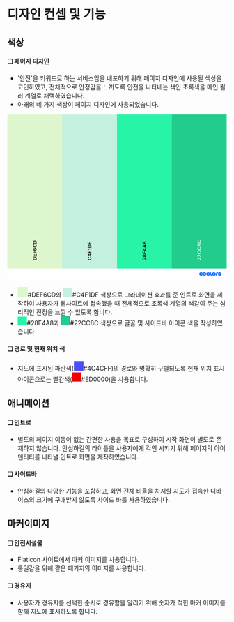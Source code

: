 # 디자인 컨셉 및 기능

## 색상&#x20;

#### ❑  페이지 디자인

* '안전'을 키워드로 하는 서비스임을 내포하기 위해 페이지 디자인에 사용될 색상을 고민하였고, 전체적으로 안정감을 느끼도록 안전을 나타내는 색인 초록색을 메인 컬러 계열로 채택하였습니다.
* 아래의 네 가지 색상이 페이지 디자인에 사용되었습니다.

![](<../../../.gitbook/assets/palette (1).png>)

* ![](<../../../.gitbook/assets/image (1).png>)#DEF6CD와 ![](<../../../.gitbook/assets/image (2).png>)#C4F1DF 색상으로 그라데이션 효과를 준 인트로 화면을 제작하여 사용자가 웹사이트에 접속했을 때 전체적으로 초록색 계열의 색감이 주는 심리적인 진정을 느낄 수 있도록 합니다.
* ![](<../../../.gitbook/assets/image (3).png>)#28F4A8과 ![](<../../../.gitbook/assets/image (6) (1).png>)#22CC8C 색상으로 글꼴 및 사이드바 아이콘 색을 작성하였습니다

#### ❑  경로 및 현재 위치 색

* 지도에 표시된 파란색(![](<../../../.gitbook/assets/image (7).png>)#4C4CFF)의 경로와 명확히 구별되도록 현재 위치 표시 아이콘으로는 빨간색(![](<../../../.gitbook/assets/image (5) (1).png>)#ED0000)을 사용합니다.

## 애니메이션

#### ❑ 인트로

* 별도의 페이지 이동이 없는 간편한 사용을 목표로 구성하여 시작 화면이 별도로 존재하지 않습니다. 안심하길의 타이틀을 사용자에게 각인 시키기 위해 페이지의 아이덴티티를 나타낼 인트로 화면을 제작하였습니다.

#### ❑ 사이드바

* 안심하길의 다양한 기능을 포함하고, 화면 전체 비율을 차지할 지도가 접속한 디바이스의 크기에 구애받지 않도록 사이드 바를 사용하였습니다.

## 마커이미지  &#x20;

#### ❑ 안전시설물

* Flaticon 사이트에서 마커 이미지를 사용합니다.&#x20;
* 통일감을 위해 같은 패키지의 이미지를 사용합니다.

#### ❑ 경유지&#x20;

* 사용자가 경유지를 선택한 순서로 경유함을 알리기 위해 숫자가 적힌 마커 이미지를 함께 지도에 표시하도록 합니다.&#x20;
